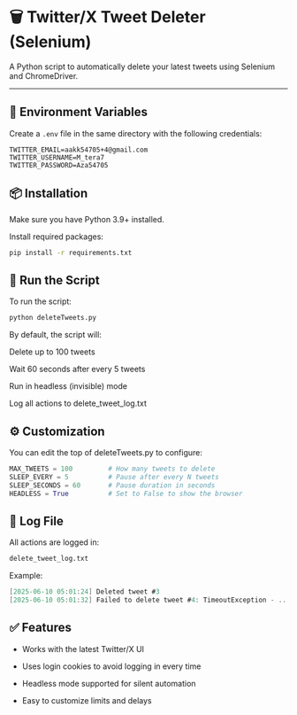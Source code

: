 # 🗑️ Twitter/X Tweet Deleter (Selenium)

A Python script to automatically delete your latest tweets using Selenium and ChromeDriver.

---

## 🔧 Environment Variables

Create a `.env` file in the same directory with the following credentials:

```env
TWITTER_EMAIL=aakk54705+4@gmail.com
TWITTER_USERNAME=M_tera7
TWITTER_PASSWORD=Aza54705

```


## 📦 Installation

Make sure you have Python 3.9+ installed.

Install required packages:

```bash
pip install -r requirements.txt

```



## 🚀 Run the Script

To run the script:

```bash
python deleteTweets.py

```

By default, the script will:

Delete up to 100 tweets

Wait 60 seconds after every 5 tweets

Run in headless (invisible) mode

Log all actions to delete_tweet_log.txt



## ⚙️ Customization

You can edit the top of deleteTweets.py to configure:

```python
MAX_TWEETS = 100         # How many tweets to delete
SLEEP_EVERY = 5          # Pause after every N tweets
SLEEP_SECONDS = 60       # Pause duration in seconds
HEADLESS = True          # Set to False to show the browser

```



## 📄 Log File

All actions are logged in:

```bash
delete_tweet_log.txt
```

Example:

```csharp
[2025-06-10 05:01:24] Deleted tweet #3
[2025-06-10 05:01:32] Failed to delete tweet #4: TimeoutException - ...
```

## ✅ Features

- Works with the latest Twitter/X UI

- Uses login cookies to avoid logging in every time

- Headless mode supported for silent automation

- Easy to customize limits and delays


